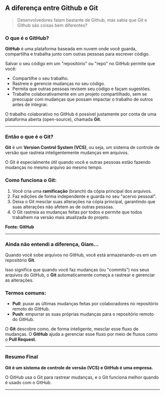 ## A diferença entre Github e Git

> Desenvolvedores falam bastante de Github, mas sabia que Git e Github são coisas bem diferentes?

### **O que é o GitHub?**

**GitHub** é uma plataforma baseada em nuvem onde você guarda, compartilha e trabalha junto com outras pessoas para escrever código.

Salvar o seu código em um "repositório" ou "repo" no GitHub permite que você:
- Compartilhe o seu trabalho.
- Rastreie e gerencie mudanças no seu código.
- Permita que outras pessoas revisem seu código e façam sugestões.
- Trabalhe colaborativamente em um projeto compartilhado, sem se preocupar com mudanças que possam impactar o trabalho de outros antes de integrar.

O trabalho colaborativo no GitHub é possível justamente por conta de uma plataforma aberta (open-source), chamada **Git**.

---

### **Então o que é o Git?**

**Git** é um **Version Control System (VCS)**, ou seja, um sistema de controle de versão que rastreia inteligentemente mudanças em arquivos.

O Git é especialmente útil quando você e outras pessoas estão fazendo mudanças no mesmo arquivo ao mesmo tempo.

### Como funciona o Git:
1. Você cria uma **ramificação** (branch) da cópia principal dos arquivos.
2. Faz edições de forma independente e guarda no seu "acervo pessoal".
3. Deixa o Git mesclar suas alterações na cópia principal, garantindo que suas alterações não afetem as de outras pessoas.
4. O Git rastreia as mudanças feitas por todos e permite que todos trabalhem na versão mais atualizada do projeto.

**Fonte: GitHub**

---

### **Ainda não entendi a diferença, Giam…**

Quando você sobe arquivos no GitHub, você está armazenando-os em um repositório **Git**.

Isso significa que quando você faz mudanças (ou "commits") nos seus arquivos do GitHub, o **Git** automaticamente começa a rastrear e gerenciar as alterações.

### Termos comuns:
- **Pull**: puxar as últimas mudanças feitas por colaboradores no repositório remoto do GitHub.
- **Push**: empurrar as suas próprias mudanças para o repositório remoto do GitHub.

O **Git** descobre como, de forma inteligente, mesclar esse fluxo de mudanças. O **GitHub** ajuda a gerenciar esse fluxo por meio de fluxos como o **Pull Request**.

---

### **Resumo Final**

**Git é um sistema de controle de versão (VCS) e GitHub é uma empresa.**

O GitHub usa o Git para rastrear mudanças, e o Git funciona melhor quando é usado com o GitHub.

---
